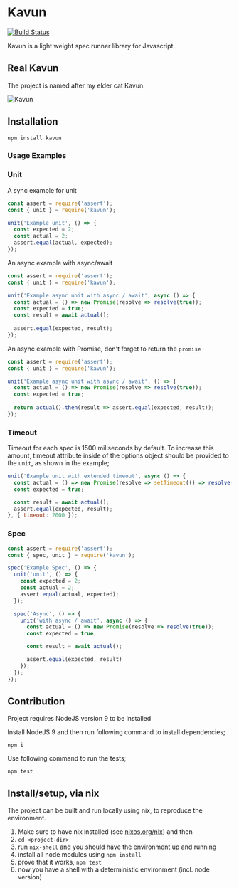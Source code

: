 # Kavun

[![Build Status](https://travis-ci.org/SengitU/kavun.svg?branch=master)](https://travis-ci.org/SengitU/kavun)

Kavun is a light weight spec runner library for Javascript.

## Real Kavun

The project is named after my elder cat Kavun.

![Kavun](https://eksiup.com/359b58b1b84)

## Installation

`npm install kavun`

### Usage Examples

### Unit

A sync example for unit

```js
const assert = require('assert');
const { unit } = require('kavun');

unit('Example unit', () => {
  const expected = 2;
  const actual = 2;
  assert.equal(actual, expected);
});
```

An async example with async/await

```js
const assert = require('assert');
const { unit } = require('kavun');

unit('Example async unit with async / await', async () => {
  const actual = () => new Promise(resolve => resolve(true));
  const expected = true;
  const result = await actual();
  
  assert.equal(expected, result);
});
```

An async example with Promise, don't forget to return the `promise`

```js
const assert = require('assert');
const { unit } = require('kavun');

unit('Example async unit with async / await', () => {
  const actual = () => new Promise(resolve => resolve(true));
  const expected = true;
  
  return actual().then(result => assert.equal(expected, result));
});
```

### Timeout

Timeout for each spec is 1500 miliseconds by default. To increase this amount, timeout attribute inside of the options object should be provided to the `unit`, as shown in the example;

```js
unit('Example unit with extended timeout', async () => {
  const actual = () => new Promise(resolve => setTimeout(() => resolve(true), 1700));
  const expected = true;

  const result = await actual();
  assert.equal(expected, result);
}, { timeout: 2000 });
```

### Spec

```js
const assert = require('assert');
const { spec, unit } = require('kavun');

spec('Example Spec', () => {
  unit('unit', () => {
    const expected = 2;
    const actual = 2;
    assert.equal(actual, expected);
  });

  spec('Async', () => {
    unit('with async / await', async () => {
      const actual = () => new Promise(resolve => resolve(true));
      const expected = true;

      const result = await actual();

      assert.equal(expected, result)
    });
  });
});

```

## Contribution

Project requires NodeJS version 9 to be installed

Install NodeJS 9 and then run following command to install dependencies;

`npm i`

Use following command to run the tests;

`npm test`

## Install/setup, via nix

The project can be built and run locally using nix, to reproduce the environment.
1) Make sure to have nix installed (see [nixos.org/nix][nix]) and then
1) `cd <project-dir>`
1) run `nix-shell` and you should have the environment up and running
1) install all node modules using `npm install`
1) prove that it works, `npm test`
1) now you have a shell with a deterministic environment (incl. node version)

[nix]: http://nixos.org/nix/
